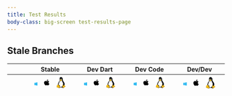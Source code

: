 ```yaml
---
title: Test Results
body-class: big-screen test-results-page
---
```


<script src="/js/test-results.js"></script>

<div id="test-results-loading" class="loading"></div>
<div id="test-results-warnings" class="hide"></div>

<ul id="test-branches" class="hide"></ul>
<div id="stale" class="hide">
	<h2>Stale Branches</h2>
	<ul id="test-branches-stale"></ul>
</div>

<table id="test-results" class="hide">
	<thead>
		<tr>
			<th colspan="3"></th>
			<th colspan="5" class="h">Stable</th>
			<th colspan="5" class="h">Dev Dart</th>
			<th colspan="5" class="h">Dev Code</th>
			<th colspan="5" class="h">Dev/Dev</th>
		</tr>
		<tr>
			<th class="i"></th>
			<th class="i"></th>
			<th></th>
			<th class="r"></th>
			<th class="r" id="stable_stable_win"><img class="x" src="/images/win.svg" /></th>
			<th class="r" id="stable_stable_osx"><img class="x" src="/images/macos.svg" /></th>
			<th class="r" id="stable_stable_linux"><img class="x" src="/images/linux.svg" /></th>
			<th class="r"></th>
			<th class="r"></th>
			<th class="r" id="dev_stable_win"><img class="x" src="/images/win.svg" /></th>
			<th class="r" id="dev_stable_osx"><img class="x" src="/images/macos.svg" /></th>
			<th class="r" id="dev_stable_linux"><img class="x" src="/images/linux.svg" /></th>
			<th class="r"></th>
			<th class="r"></th>
			<th class="r" id="stable_insiders_win"><img class="x" src="/images/win.svg" /></th>
			<th class="r" id="stable_insiders_osx"><img class="x" src="/images/macos.svg" /></th>
			<th class="r" id="stable_insiders_linux"><img class="x" src="/images/linux.svg" /></th>
			<th class="r"></th>
			<th class="r"></th>
			<th class="r" id="dev_insiders_win"><img class="x" src="/images/win.svg" /></th>
			<th class="r" id="dev_insiders_osx"><img class="x" src="/images/macos.svg" /></th>
			<th class="r" id="dev_insiders_linux"><img class="x" src="/images/linux.svg" /></th>
			<th class="r"></th>
		</tr>
	</thead>
	<tbody>
	</tbody>
</table>

